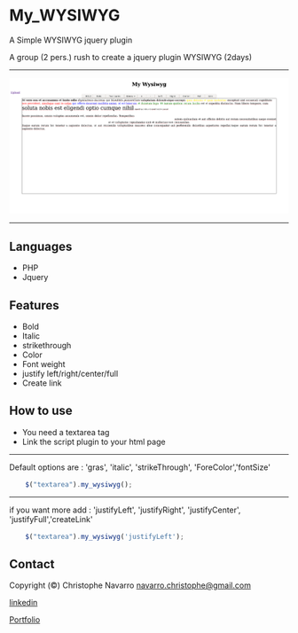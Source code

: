 # My_WYSIWYG
A Simple WYSIWYG jquery plugin

A group (2 pers.) rush to create a jquery plugin WYSIWYG (2days)  

___   
![alt text](https://github.com/Crinav/My_WYSIWYG/blob/master/My%20WYSIWYG.png "main page")  
___  

## Languages
* PHP
* Jquery

## Features 
* Bold
* Italic 
* strikethrough
* Color
* Font weight
* justify left/right/center/full
* Create link

  
## How to use
* You need a textarea tag
* Link the script plugin to your html page  
  
___
Default options are :
    'gras', 'italic', 'strikeThrough', 'ForeColor','fontSize'
```javascript
    $("textarea").my_wysiwyg();
```
___
if you want more add :
    'justifyLeft', 'justifyRight', 'justifyCenter', 'justifyFull','createLink'
```javascript
    $("textarea").my_wysiwyg('justifyLeft');
```
  
## Contact  

Copyright (©) Christophe Navarro <navarro.christophe@gmail.com>

[linkedin](https://www.linkedin.com/in/christophe-navarro-b5173a171)  

[Portfolio](https://portfolio-chris.herokuapp.com/) 

